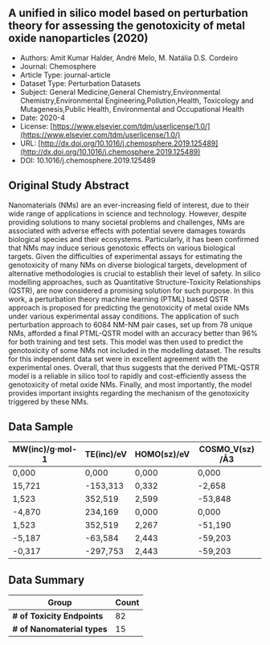 
<div style="float: right; width: 200px" class='altmetric-embed' data-badge-type='donut' data-condensed='true' data-badge-details='right' data-doi="10.1016/j.chemosphere.2019.125489"></div>

## A unified in silico model based on perturbation theory for assessing the genotoxicity of metal oxide nanoparticles (2020)
<script type="application/ld+json">
	{	
		"@context": {
			"bs": "https://bioschemas.org/",
			"schema": "https://schema.org/",
			"citation": "schema:citation",
			"name": "schema:name",
			"url": "schema:url",
			"variableMeasured": "schema:variableMeasured"
		},
		"@type": "schema:Dataset",
		"variableMeasured": [
			{
				"@type": "schema:PropertyValue",
				"name": "MI-R1.3-ABSTRACT-BASIC-CHEMICAL_COMPOSITION"
			},
			{
				"@type": "schema:PropertyValue",
				"name": "MI-R1.3-ABSTRACT-PHYSCHEM-SIZE"
			}
		],
		"name": "A unified in silico model based on perturbation theory for assessing the genotoxicity of metal oxide nanoparticles",
		"url": "http://dx.doi.org/10.1016/j.chemosphere.2019.125489",
		"citation": "https://doi.org/10.1016/j.chemosphere.2019.125489",
		"@id": "10.1016/j.chemosphere.2019.125489",
		"http://purl.org/dc/terms/conformsTo": { "@type": "schema:CreativeWork", "@id": "https://bioschemas.org/profiles/Dataset/0.4-DRAFT" },
		"schema:license": "https://www.elsevier.com/tdm/userlicense/1.0/",
		"schema:creator": [
		  {
			"@type": "schema:Organization",
			"name": "RiskGONE"
		  }
		],
		"schema:datePublished": "2020-4"
	}
</script>

* Authors: Amit Kumar Halder, André Melo, M. Natália D.S. Cordeiro
* Journal: Chemosphere
* Article Type: journal-article
* Dataset Type: Perturbation Datasets
* Subject: General Medicine,General Chemistry,Environmental Chemistry,Environmental Engineering,Pollution,Health, Toxicology and Mutagenesis,Public Health, Environmental and Occupational Health
* Date: 2020-4
* License: [https://www.elsevier.com/tdm/userlicense/1.0/](https://www.elsevier.com/tdm/userlicense/1.0/)
* URL: [http://dx.doi.org/10.1016/j.chemosphere.2019.125489](http://dx.doi.org/10.1016/j.chemosphere.2019.125489)
* DOI: 10.1016/j.chemosphere.2019.125489



## Original Study Abstract

Nanomaterials (NMs) are an ever-increasing field of interest, due to their wide range of applications in science and technology. However, despite providing solutions to many societal problems and challenges, NMs are associated with adverse effects with potential severe damages towards biological species and their ecosystems. Particularly, it has been confirmed that NMs may induce serious genotoxic effects on various biological targets. Given the difficulties of experimental assays for estimating the genotoxicity of many NMs on diverse biological targets, development of alternative methodologies is crucial to establish their level of safety. In silico modelling approaches, such as Quantitative Structure-Toxicity Relationships (QSTR), are now considered a promising solution for such purpose. In this work, a perturbation theory machine learning (PTML) based QSTR approach is proposed for predicting the genotoxicity of metal oxide NMs under various experimental assay conditions. The application of such perturbation approach to 6084 NM-NM pair cases, set up from 78 unique NMs, afforded a final PTML-QSTR model with an accuracy better than 96% for both training and test sets. This model was then used to predict the genotoxicity of some NMs not included in the modelling dataset. The results for this independent data set were in excellent agreement with the experimental ones. Overall, that thus suggests that the derived PTML-QSTR model is a reliable in silico tool to rapidly and cost-efficiently assess the genotoxicity of metal oxide NMs. Finally, and most importantly, the model provides important insights regarding the mechanism of the genotoxicity triggered by these NMs.


## Data Sample

|MW(inc)/g·mol-1|TE(inc)/eV|HOMO(sz)/eV|COSMO_V(sz)/Å3|HF(inc)/kcal·mol-1|Set       |
|---------------|----------|-----------|--------------|------------------|----------|
|0,000          |0,000     |0,000      |0,000         |0,000             |Prediction|
|15,721         |-153,313  |0,332      |-2,658        |29,719            |Training  |
|1,523          |352,519   |2,599      |-53,848       |175,480           |Training  |
|-4,870         |234,169   |0,000      |0,000         |4,531             |Prediction|
|1,523          |352,519   |2,267      |-51,190       |175,480           |Prediction|
|-5,187         |-63,584   |2,443      |-59,203       |135,365           |Training  |
|-0,317         |-297,753  |2,443      |-59,203       |130,834           |Training  |


## Data Summary

| **Group**                    | **Count** |
| ---------------------------- | --------- |
| **\# of Toxicity Endpoints** |    82     |
| **\# of Nanomaterial types** |    15     |

